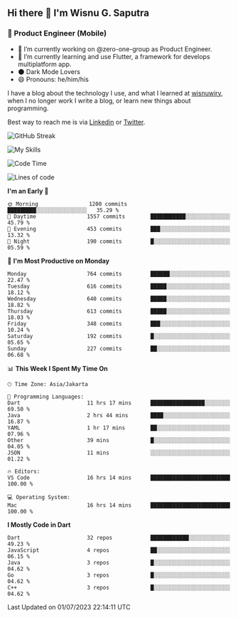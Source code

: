 ## Hi there 👋 I'm Wisnu G. Saputra

### :mobile_phone_off: Product Engineer (Mobile)

- 🔭 I’m currently working on @zero-one-group as Product Engineer.
- 🌱 I’m currently learning and use Flutter, a framework for develops multiplatform app.
- 🌑 Dark Mode Lovers
- 😄 Pronouns: he/him/his

I have a blog about the technology I use, and what I learned at [wisnuwiry](https://wisnuwiry.space/), when I no longer work I write a blog, or learn new things about programming.

Best way to reach me is via [Linkedin](https://www.linkedin.com/in/wisnu-saputra/) or [Twitter](https://twitter.com/wisnuwiry).

![GitHub Streak](https://streak-stats.demolab.com?user=wisnuwiry&theme=dark&hide_border=true)

![My Skills](https://skillicons.dev/icons?i=dart,flutter,kotlin,swift,go,js,css,neovim,git,linux&perline=5)

<!--START_SECTION:waka-->
![Code Time](http://img.shields.io/badge/Code%20Time-562%20hrs%2034%20mins-blue)

![Lines of code](https://img.shields.io/badge/From%20Hello%20World%20I%27ve%20Written-4.6%20million%20lines%20of%20code-blue)

**I'm an Early 🐤** 

```text
🌞 Morning                1200 commits        █████████░░░░░░░░░░░░░░░░   35.29 % 
🌆 Daytime                1557 commits        ███████████░░░░░░░░░░░░░░   45.79 % 
🌃 Evening                453 commits         ███░░░░░░░░░░░░░░░░░░░░░░   13.32 % 
🌙 Night                  190 commits         █░░░░░░░░░░░░░░░░░░░░░░░░   05.59 % 
```
📅 **I'm Most Productive on Monday** 

```text
Monday                   764 commits         ██████░░░░░░░░░░░░░░░░░░░   22.47 % 
Tuesday                  616 commits         █████░░░░░░░░░░░░░░░░░░░░   18.12 % 
Wednesday                640 commits         █████░░░░░░░░░░░░░░░░░░░░   18.82 % 
Thursday                 613 commits         █████░░░░░░░░░░░░░░░░░░░░   18.03 % 
Friday                   348 commits         ███░░░░░░░░░░░░░░░░░░░░░░   10.24 % 
Saturday                 192 commits         █░░░░░░░░░░░░░░░░░░░░░░░░   05.65 % 
Sunday                   227 commits         ██░░░░░░░░░░░░░░░░░░░░░░░   06.68 % 
```


📊 **This Week I Spent My Time On** 

```text
🕑︎ Time Zone: Asia/Jakarta

💬 Programming Languages: 
Dart                     11 hrs 17 mins      █████████████████░░░░░░░░   69.50 % 
Java                     2 hrs 44 mins       ████░░░░░░░░░░░░░░░░░░░░░   16.87 % 
YAML                     1 hr 17 mins        ██░░░░░░░░░░░░░░░░░░░░░░░   07.96 % 
Other                    39 mins             █░░░░░░░░░░░░░░░░░░░░░░░░   04.05 % 
JSON                     11 mins             ░░░░░░░░░░░░░░░░░░░░░░░░░   01.22 % 

🔥 Editors: 
VS Code                  16 hrs 14 mins      █████████████████████████   100.00 % 

💻 Operating System: 
Mac                      16 hrs 14 mins      █████████████████████████   100.00 % 
```

**I Mostly Code in Dart** 

```text
Dart                     32 repos            ████████████░░░░░░░░░░░░░   49.23 % 
JavaScript               4 repos             ██░░░░░░░░░░░░░░░░░░░░░░░   06.15 % 
Java                     3 repos             █░░░░░░░░░░░░░░░░░░░░░░░░   04.62 % 
Go                       3 repos             █░░░░░░░░░░░░░░░░░░░░░░░░   04.62 % 
C++                      3 repos             █░░░░░░░░░░░░░░░░░░░░░░░░   04.62 % 
```




 Last Updated on 01/07/2023 22:14:11 UTC
<!--END_SECTION:waka-->
